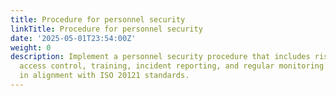 ```yaml
---
title: Procedure for personnel security
linkTitle: Procedure for personnel security
date: '2025-05-01T23:54:00Z'
weight: 0
description: Implement a personnel security procedure that includes risk assessments,
  access control, training, incident reporting, and regular monitoring to ensure safety
  in alignment with ISO 20121 standards.
---
```



<!-- Unsupported block type: table_of_contents -->

<!-- Unsupported block type: unsupported -->

